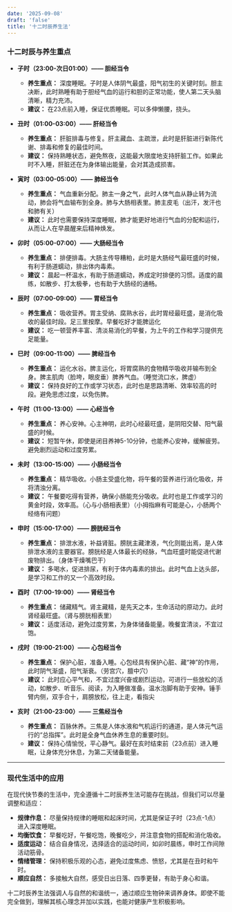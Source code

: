 ```yaml
---
date: '2025-09-08'
draft: 'false'
title: '十二时辰养生法'
---
```


### 十二时辰与养生重点

- **子时（23:00-次日01:00）—— 胆经当令**
  
  - **养生重点：** 深度睡眠。子时是人体阴气最盛，阳气初生的关键时刻。胆主决断，此时熟睡有助于胆经气血的运行和胆的正常功能，使人第二天头脑清晰，精力充沛。
  - **建议：** 在23点前入睡，保证优质睡眠。可以多伸懒腰，挠头。
- **丑时（01:00-03:00）—— 肝经当令**
  
  - **养生重点：** 肝脏排毒与修复。肝主藏血、主疏泄，此时是肝脏进行新陈代谢、排毒和修复的最佳时间。
  - **建议：** 保持熟睡状态，避免熬夜，这能最大限度地支持肝脏工作。如果此时不入睡，肝脏还在为身体输出能量，会对其造成损害。
- **寅时（03:00-05:00）—— 肺经当令**
  
  - **养生重点：** 气血重新分配。肺主一身之气，此时人体气血从静止转为流动，肺会将气血输布到全身。肺与大肠相表里。肺主皮毛（出汗，发汗也和肺有关）
  - **建议：** 此时也需要保持深度睡眠，肺才能更好地进行气血的分配和运行，从而让人在早晨醒来后精神焕发。
- **卯时（05:00-07:00）—— 大肠经当令**
  
  - **养生重点：** 排便排毒。大肠主传导糟粕，此时是大肠经气最旺盛的时候，有利于肠道蠕动，排出体内毒素。
  - **建议：** 晨起一杯温水，有助于肠道蠕动，养成定时排便的习惯。适度的晨练，如散步、打太极拳，也有助于大肠经的通畅。
- **辰时（07:00-09:00）—— 胃经当令**
  
  - **养生重点：** 吸收营养。胃主受纳、腐熟水谷，此时胃经最旺盛，是消化吸收的最佳时段。足三里按摩。早餐吃好才能脾运化
  - **建议：** 吃一顿营养丰富、清淡易消化的早餐，为上午的工作和学习提供充足能量。
- **巳时（09:00-11:00）—— 脾经当令**
  
  - **养生重点：** 运化水谷。脾主运化，将胃腐熟的食物精华吸收并输布到全身。脾主肌肉（脸垮，眼皮垂）脾养气血。（睡觉流口水，脾虚）
  - **建议：** 保持良好的工作或学习状态，此时也是思路清晰、效率较高的时段。避免思虑过度，以免伤脾。
- **午时（11:00-13:00）—— 心经当令**
  
  - **养生重点：** 养心安神。心主神明，此时心经最旺盛，是阴阳交替、阳气最盛的时候。
  - **建议：** 短暂午休，即使是闭目养神5-10分钟，也能养心安神，缓解疲劳。避免剧烈运动和过度劳累。
- **未时（13:00-15:00）—— 小肠经当令**
  
  - **养生重点：** 精华吸收。小肠主受盛化物，将午餐的营养进行消化吸收，并将清浊分离。
  - **建议：** 午餐要吃得有营养，确保小肠能充分吸收。此时也是工作或学习的黄金时段，效率高。（心与小肠相表里）（小拇指麻有可能是心，小肠两个经络有问题）
- **申时（15:00-17:00）—— 膀胱经当令**
  
  - **养生重点：** 排泄水液，补益肾脏。膀胱主藏津液，气化则能出焉，是人体排泄水液的主要器官。膀胱经是人体最长的经脉，气血旺盛时能促进代谢废物排出。（身体干燥嘴巴干）
  - **建议：** 多喝水，促进排尿，有利于体内毒素的排出。此时气血上达头部，是学习和工作的又一个高效时段。
- **酉时（17:00-19:00）—— 肾经当令**
  
  - **养生重点：** 储藏精气。肾主藏精，是先天之本，生命活动的原动力。此时肾经最旺盛。（肾与膀胱相表里）
  - **建议：** 适度活动，避免过度劳累，为身体储备能量。晚餐宜清淡，不宜过饱。
- **戌时（19:00-21:00）—— 心包经当令**
  
  - **养生重点：** 保护心脏，准备入睡。心包经具有保护心脏、藏“神”的作用，此时阴气渐盛，阳气渐衰。（劳宫穴，膻中穴）
  - **建议：** 此时应心平气和，不宜过度兴奋或剧烈运动，可进行一些放松的活动，如散步、听音乐、阅读，为入睡做准备。温水泡脚有助于安神。锤手臂内侧，双手合十，肩膀放松，往上走，看指尖
- **亥时（21:00-23:00）—— 三焦经当令**
  
  - **养生重点：** 百脉休养。三焦是人体水液和气机运行的通道，是人体元气运行的“总指挥”。此时是全身气血休养生息的重要时刻。
  - **建议：** 保持心情愉悦，平心静气。最好在亥时结束前（23点前）进入睡眠，让身体充分休息，为第二天储备能量。

---

### 现代生活中的应用

在现代快节奏的生活中，完全遵循十二时辰养生法可能存在挑战，但我们可以尽量调整和适应：

- **规律作息：** 尽量保持规律的睡眠和起床时间，尤其是保证子时（23点-1点）进入深度睡眠。
- **均衡饮食：** 早餐吃好，午餐吃饱，晚餐吃少，并注意食物的搭配和消化吸收。
- **适度运动：** 结合自身情况，选择适合的运动时间，如卯时晨练，申时工作间隙活动筋骨。
- **情绪管理：** 保持积极乐观的心态，避免过度焦虑、愤怒，尤其是在丑时和午时。
- **顺应自然：** 多接触大自然，感受日出日落、四季更替，有助于身心和谐。

十二时辰养生法强调人与自然的和谐统一，通过顺应生物钟来调养身体。即使不能完全做到，理解其核心理念并加以实践，也能对健康产生积极影响。
